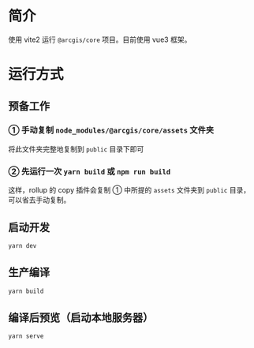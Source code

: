 # 简介

使用 vite2 运行 `@arcgis/core` 项目。目前使用 vue3 框架。



# 运行方式

## 预备工作

### ① 手动复制 `node_modules/@arcgis/core/assets` 文件夹

将此文件夹完整地复制到 `public` 目录下即可

### ② 先运行一次 `yarn build` 或 `npm run build`

这样，rollup 的 copy 插件会复制 ① 中所提的 `assets` 文件夹到 `public` 目录，可以省去手动复制。





## 启动开发

``` sh
yarn dev
```



## 生产编译

``` sh
yarn build
```



## 编译后预览（启动本地服务器）

``` sh
yarn serve
```


